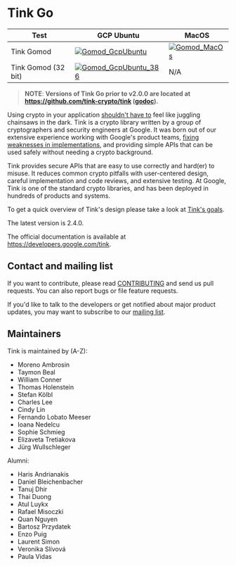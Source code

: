 # Tink Go

<!-- GCP Ubuntu --->

[tink_go_gomod_badge_gcp_ubuntu]: https://storage.googleapis.com/tink-kokoro-build-badges/tink-go-gomod-gcp-ubuntu.svg
[tink_go_gomod_386_badge_gcp_ubuntu]: https://storage.googleapis.com/tink-kokoro-build-badges/tink-go-gomod-386-gcp-ubuntu.svg

<!-- MacOS --->

[tink_go_gomod_badge_macos]: https://storage.googleapis.com/tink-kokoro-build-badges/tink-go-gomod-macos-external.svg

**Test**            | **GCP Ubuntu**                                                  | **MacOS**
------------------- | --------------------------------------------------------------- | ---------
Tink Gomod          | [![Gomod_GcpUbuntu][tink_go_gomod_badge_gcp_ubuntu]](#)         | [![Gomod_MacOs][tink_go_gomod_badge_macos]](#)
Tink Gomod (32 bit) | [![Gomod_GcpUbuntu_386][tink_go_gomod_386_badge_gcp_ubuntu]](#) | N/A

> **NOTE**: **Versions of Tink Go prior to v2.0.0 are located at
> https://github.com/tink-crypto/tink
> ([godoc](https://pkg.go.dev/github.com/tink-crypto/tink)).**

Using crypto in your application [shouldn't have to][devs_are_users_too_slides]
feel like juggling chainsaws in the dark. Tink is a crypto library written by a
group of cryptographers and security engineers at Google. It was born out of our
extensive experience working with Google's product teams,
[fixing weaknesses in implementations](https://github.com/google/wycheproof),
and providing simple APIs that can be used safely without needing a crypto
background.

Tink provides secure APIs that are easy to use correctly and hard(er) to misuse.
It reduces common crypto pitfalls with user-centered design, careful
implementation and code reviews, and extensive testing. At Google, Tink is one
of the standard crypto libraries, and has been deployed in hundreds of products
and systems.

To get a quick overview of Tink's design please take a look at
[Tink's goals](https://developers.google.com/tink/design/goals_of_tink).

The latest version is 2.4.0.

The official documentation is available at https://developers.google.com/tink.

[devs_are_users_too_slides]: https://www.usenix.org/sites/default/files/conference/protected-files/hotsec15_slides_green.pdf

## Contact and mailing list

If you want to contribute, please read [CONTRIBUTING](docs/CONTRIBUTING.md) and
send us pull requests. You can also report bugs or file feature requests.

If you'd like to talk to the developers or get notified about major product
updates, you may want to subscribe to our
[mailing list](https://groups.google.com/forum/#!forum/tink-users).

## Maintainers

Tink is maintained by (A-Z):

-   Moreno Ambrosin
-   Taymon Beal
-   William Conner
-   Thomas Holenstein
-   Stefan Kölbl
-   Charles Lee
-   Cindy Lin
-   Fernando Lobato Meeser
-   Ioana Nedelcu
-   Sophie Schmieg
-   Elizaveta Tretiakova
-   Jürg Wullschleger

Alumni:

-   Haris Andrianakis
-   Daniel Bleichenbacher
-   Tanuj Dhir
-   Thai Duong
-   Atul Luykx
-   Rafael Misoczki
-   Quan Nguyen
-   Bartosz Przydatek
-   Enzo Puig
-   Laurent Simon
-   Veronika Slívová
-   Paula Vidas
